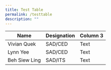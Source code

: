 ```yaml
---
title: Test Table
permalink: /testtable
description: ""
---
```

| Name | Designation | Column 3 |
| -------- | -------- | -------- |
| Vivian Quek     | SAD/CED     | Text     |
| Lynn Yee     | SAD/CED     | Text     |
| Beh Siew Ling     | SAD/ITS  | Text     |